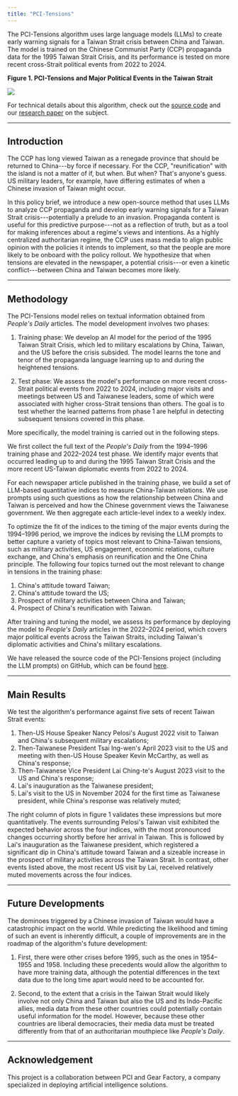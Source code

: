 ```yaml
---
title: "PCI-Tensions"
---
```


The PCI-Tensions algorithm uses large language models (LLMs) to create early warning signals for a Taiwan Strait crisis between China and Taiwan. The model is trained on the Chinese Communist Party (CCP) propaganda data for the 1995 Taiwan Strait Crisis, and its performance is tested on more recent cross-Strait political events from 2022 to 2024.

**Figure 1. PCI-Tensions and Major Political Events in the Taiwan Strait**

![](pci-tensions-fig1.png)

For technical details about this algorithm, check out the [source code](https://github.com/PCI-ORG/PCI-Tensions) and our [research paper](https://) on the subject.

---

## Introduction

The CCP has long viewed Taiwan as a renegade province that should be returned to China---by force if necessary. For the CCP,
"reunification" with the island is not a matter of if, but when. But when? That's anyone's guess. US military leaders, for example, have differing estimates of when a Chinese invasion of Taiwan might occur.

In this policy brief, we introduce a new open-source method that uses LLMs to analyze CCP propaganda and develop early warning signals for a Taiwan Strait crisis---potentially a prelude to an invasion. Propaganda content is useful for this predictive purpose---not as a reflection of truth, but as a tool for making inferences about a regime's views and intentions. As a highly centralized authoritarian regime, the CCP uses mass media to align public opinion with the policies it intends to implement, so that the people are more likely to be onboard with the policy rollout. We hypothesize that when tensions are elevated in the newspaper, a potential crisis---or even a kinetic conflict---between China and Taiwan becomes more likely.

---

## Methodology

The PCI-Tensions model relies on textual information obtained from *People's Daily* articles. The model development involves two phases:
 
1. Training phase: We develop an AI model for the period of the 1995 Taiwan Strait Crisis, which led to military escalations by China, Taiwan, and the US before the crisis subsided. The model learns the tone and tenor of the propaganda language learning up to and during the heightened tensions.
 
2. Test phase: We assess the model's performance on more recent cross-Strait political events from 2022 to 2024, including major visits and meetings between US and Taiwanese leaders, some of which were associated with higher cross-Strait tensions than others. The goal is to test whether the learned patterns from phase 1 are helpful in detecting subsequent tensions covered in this phase.

More specifically, the model training is carried out in the following steps.

We first collect the full text of the *People's Daily* from the 1994–1996 training phase and 2022–2024 test phase. We identify major events that occurred leading up to and during the 1995 Taiwan Strait Crisis and the more recent US-Taiwan diplomatic events from 2022 to 2024.
 
For each newspaper article published in the training phase, we build a set of LLM-based quantitative indices to measure China-Taiwan relations. We use prompts using such questions as how the relationship between China and Taiwan is perceived and how the Chinese government views the Taiwanese government. We then aggregate each article-level index to a weekly index.
 
To optimize the fit of the indices to the timing of the major events during the 1994–1996 period, we improve the indices by revising the LLM prompts to better capture a variety of topics most relevant to China-Taiwan tensions, such as military activities, US engagement, economic relations, culture exchange, and China's emphasis on reunification and the One China principle. The following four topics turned out the most relevant to change in tensions in the training phase:
 
1. China's attitude toward Taiwan;
2. China's attitude toward the US;
3. Prospect of military activities between China and Taiwan;
4. Prospect of China's reunification with Taiwan.
 
After training and tuning the model, we assess its performance by deploying the model to *People's Daily* articles in the 2022–2024 period, which covers major political events across the Taiwan Straits, including Taiwan's diplomatic activities and China's military escalations.

We have released the source code of the PCI-Tensions project (including the LLM prompts) on GitHub, which can be found [here](https://github.com/PCI-ORG/PCI-Tensions).

---

## Main Results

We test the algorithm's performance against five sets of recent Taiwan Strait events:

1. Then-US House Speaker Nancy Pelosi's August 2022 visit to Taiwan and China's subsequent military escalations;
2. Then-Taiwanese President Tsai Ing-wen's April 2023 visit to the US and meeting with then-US House Speaker Kevin McCarthy, as well as China's response;
3. Then-Taiwanese Vice President Lai Ching-te's August 2023 visit to the US and China's response;
4. Lai's inauguration as the Taiwanese president;
5. Lai's visit to the US in November 2024 for the first time as Taiwanese president, while China's response was relatively muted;


The right column of plots in figure 1 validates these impressions but more quantitatively. The events surrounding Pelosi's Taiwan visit exhibited the expected behavior across the four indices, with the most pronounced changes occurring shortly before her arrival in Taiwan. This is followed by Lai's inauguration as the Taiwanese president, which registered a significant dip in China's attitude toward Taiwan and a sizeable increase in the prospect of military activities across the Taiwan Strait. In contrast, other events listed above, the most recent US visit by Lai, received relatively muted movements across the four indices.

---

## Future Developments

The dominoes triggered by a Chinese invasion of Taiwan would have a catastrophic impact on the world. While predicting the likelihood and timing of such an event is inherently difficult, a couple of improvements are in the roadmap of the algorithm's future development:

1. First, there were other crises before 1995, such as the ones in 1954–1955 and 1958. Including these precedents would allow the algorithm to have more training data, although the potential differences in the text data due to the long time apart would need to be accounted for.

2. Second, to the extent that a crisis in the Taiwan Strait would likely involve not only China and Taiwan but also the US and its Indo-Pacific allies, media data from these other countries could potentially contain useful information for the model. However, because these other countries are liberal democracies, their media data must be treated differently from that of an authoritarian mouthpiece like *People's Daily*.

---

## Acknowledgement

This project is a collaboration between PCI and Gear Factory, a company specialized in deploying artificial intelligence solutions.
